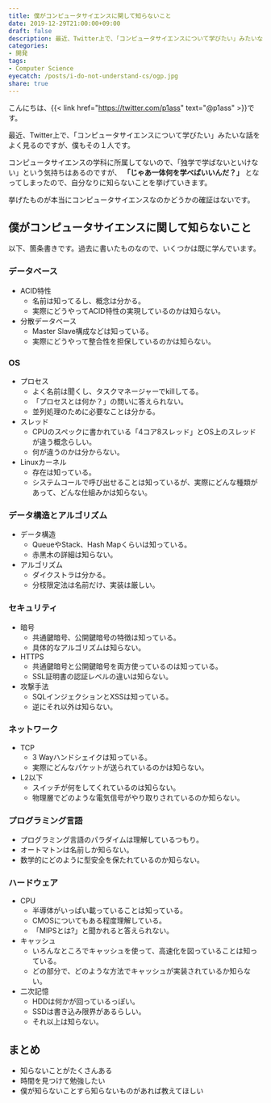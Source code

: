 ```yaml
---
title: 僕がコンピュータサイエンスに関して知らないこと
date: 2019-12-29T21:00:00+09:00
draft: false
description: 最近、Twitter上で、「コンピュータサイエンスについて学びたい」みたいな話をよく見るのですが、僕もその１人です。コンピュータサイエンスの学科に所属してないので、「独学で学ばないといけない」という気持ちはあるのですが、 「じゃあ一体何を学べばいいんだ？」となってしまったので、自分なりに知らないことを挙げていきます。
categories:
- 開発
tags:
- Computer Science
eyecatch: /posts/i-do-not-understand-cs/ogp.jpg
share: true
---
```


こんにちは、{{< link href="https://twitter.com/p1ass" text="@p1ass" >}}です。  


最近、Twitter上で、「コンピュータサイエンスについて学びたい」みたいな話をよく見るのですが、僕もその１人です。

コンピュータサイエンスの学科に所属してないので、「独学で学ばないといけない」という気持ちはあるのですが、 **「じゃあ一体何を学べばいいんだ？」** となってしまったので、自分なりに知らないことを挙げていきます。

挙げたものが本当にコンピュータサイエンスなのかどうかの確証はないです。

<!--more-->


## 僕がコンピュータサイエンスに関して知らないこと

以下、箇条書きです。過去に書いたものなので、いくつかは既に学んでいます。

### データベース

- ACID特性
    - 名前は知ってるし、概念は分かる。
    - 実際にどうやってACID特性の実現しているのかは知らない。
- 分散データベース
    - Master Slave構成などは知っている。
    - 実際にどうやって整合性を担保しているのかは知らない。


### OS

- プロセス
    - よく名前は聞くし、タスクマネージャーでkillしてる。
    - 「プロセスとは何か？」の問いに答えられない。
    - 並列処理のために必要なことは分かる。
- スレッド
    - CPUのスペックに書かれている「4コア8スレッド」とOS上のスレッドが違う概念らしい。
    - 何が違うのかは分からない。  
- Linuxカーネル
    - 存在は知っている。
    - システムコールで呼び出せることは知っているが、実際にどんな種類があって、どんな仕組みかは知らない。

### データ構造とアルゴリズム

- データ構造
    - QueueやStack、Hash Mapくらいは知っている。
    - 赤黒木の詳細は知らない。
- アルゴリズム
    - ダイクストラは分かる。
    - 分枝限定法は名前だけ、実装は厳しい。

### セキュリティ

- 暗号
    - 共通鍵暗号、公開鍵暗号の特徴は知っている。
    - 具体的なアルゴリズムは知らない。
- HTTPS
    - 共通鍵暗号と公開鍵暗号を両方使っているのは知っている。
    - SSL証明書の認証レベルの違いは知らない。
- 攻撃手法
    - SQLインジェクションとXSSは知っている。
    - 逆にそれ以外は知らない。

### ネットワーク

- TCP
    - 3 Wayハンドシェイクは知っている。
    - 実際にどんなパケットが送られているのかは知らない。
- L2以下
    - スイッチが何をしてくれているのは知らない。
    - 物理層でどのような電気信号がやり取りされているのか知らない。

### プログラミング言語

- プログラミング言語のパラダイムは理解しているつもり。
- オートマトンは名前しか知らない。
- 数学的にどのように型安全を保たれているのか知らない。


### ハードウェア

 - CPU
    - 半導体がいっぱい載っていることは知っている。
    - CMOSについてもある程度理解している。
    - 「MIPSとは?」と聞かれると答えられない。
- キャッシュ
    - いろんなところでキャッシュを使って、高速化を図っていることは知っている。
    - どの部分で、どのような方法でキャッシュが実装されているか知らない。
- 二次記憶
    - HDDは何かが回っているっぽい。
    - SSDは書き込み限界があるらしい。
    - それ以上は知らない。

## まとめ

- 知らないことがたくさんある
- 時間を見つけて勉強したい
- 僕が知らないことすら知らないものがあれば教えてほしい
